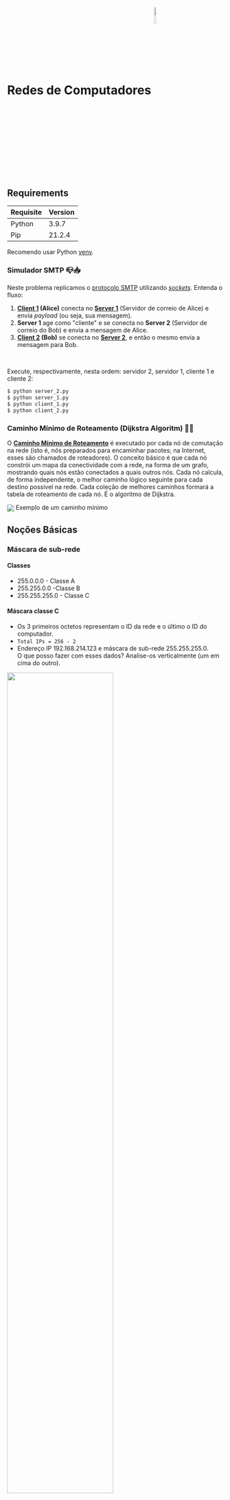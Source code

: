 <!-- TODO
```
Understanding of DNS, TCP, Firewalls, Proxy Servers, Load Balancing, VPN and VPC and working knowledge of Linux.
```

### Network programming

- Let's Code a TCP/IP Stack

  - [Part 1: Ethernet & ARP](http://www.saminiir.com/lets-code-tcp-ip-stack-1-ethernet-arp/)
  - [Part 2: IPv4 & ICMPv4](http://www.saminiir.com/lets-code-tcp-ip-stack-2-ipv4-icmpv4/)
  - [Part 3: TCP Basics & Handshake](http://www.saminiir.com/lets-code-tcp-ip-stack-3-tcp-handshake/)
  - [Part 4: TCP Data Flow & Socket API](http://www.saminiir.com/lets-code-tcp-ip-stack-4-tcp-data-flow-socket-api/)
  - [Part 5: TCP Retransmission](http://www.saminiir.com/lets-code-tcp-ip-stack-5-tcp-retransmission/)
 -->



# Redes de Computadores <img src="images/icon.png" width="10%" height="10%" align="center" valign="center"/> 

## Requirements
| Requisite      | Version  |
|----------------|----------|
| Python         | 3.9.7    |
| Pip            | 21.2.4   |

Recomendo usar Python [venv](https://github.com/brunocampos01/becoming-a-expert-python#virtual-environment).

### Simulador SMTP :mailbox_closed::inbox_tray:
Neste problema replicamos o [protocolo SMTP](https://pt.wikipedia.org/wiki/Simple_Mail_Transfer_Protocol) utilizando [*sockets*](https://pt.wikipedia.org/wiki/Soquete_de_rede). Entenda o fluxo:<br/>
1. **[Client 1](smtp_socket/client_1.py) (Alice)** conecta no **[Server 1](smtp_socket/server_1.py)** (Servidor de correio de Alice) e envia *payload* (ou seja, sua mensagem).
2. **Server 1** age como "cliente" e se conecta no **Server 2** (Servidor de correio do Bob) e envia a mensagem de Alice.
3. **[Client 2](./smtp_socket/client_2.py) (Bob)** se conecta no **[Server 2](./smtp_socket/server_2.py)**, e então o mesmo envia a mensagem para Bob.
<br/>

Execute, respectivamente, nesta ordem: servidor 2, servidor 1, cliente 1 e cliente 2:
```bash
$ python server_2.py
$ python server_1.py
$ python client_1.py
$ python client_2.py
```

### Caminho Mínimo de Roteamento (Dijkstra Algoritm) :arrows_counterclockwise::soon:
O **[Caminho Mínimo de Roteamento](./caminho_minimo_roteamento/dijkstra.py)** é executado por cada nó de comutação na rede (isto é, nós preparados para encaminhar pacotes; na Internet, esses são chamados de roteadores). O conceito básico é que cada nó constrói um mapa da conectividade com a rede, na forma de um grafo, mostrando quais nós estão conectados a quais outros nós. Cada nó calcula, de forma independente, o melhor caminho lógico seguinte para cada destino possível na rede. Cada coleção de melhores caminhos formará a tabela de roteamento de cada nó. É o algoritmo de Dijkstra.

<img align="center" src="http://aprogrammerwrites.eu/wp-content/uploads/2015/04/Dijkstra-network.jpg"/>
<span align="center">Exemplo de um caminho mínimo</span>



## Noções Básicas

### Máscara de sub-rede


#### Classes 
- 255.0.0.0 - Classe A 
- 255.255.0.0 -Classe B
- 255.255.255.0 - Classe C 

#### Máscara classe C 
- Os 3 primeiros octetos representam o ID da rede e o último o ID do computador. 
- `Total IPs = 256 - 2`
- Endereço IP 192.168.214.123 e máscara de sub-rede 255.255.255.0.  
O que posso fazer com esses dados? Analise-os verticalmente (um em cima do outro). 
 
<img src="images/mascara.png" width="70%" height="70%" align="center" valign="center"/> 

Aqueles octetos do endereço IP que coincidirem, em posição, com os octetos 255 da máscara são os que representam a rede. Por sua vez, os octetos do endereço IP que coincidirem com os octetos 0 da máscara representam o micro (o indivíduo).

Ex) 
```
# ip
192.168.214.123 
192.168.214.30 
192.168.214.249 

# máscara
255.255.255.0 
```
Todos esses micros acima fazem parte da mesma rede. E lembre-se de que todos os micros da  mesma rede têm de ter a mesma máscara de sub-rede definida. 

---

### Cabo Twisted Pair 
- Consiste em um (ou mais) par de fios trançados entre si (cada par tem seus dois fios dispostos como uma trança), para evitar o ruído de cross-talk (linha cruzada). 
- Os cabos atualmente usados não possuem necessariamente apenas um par, há cabos usados em redes de computadores que usam até quatro pares de fios trançados. 
- Máximo de 100 m, apenas). Se maior precisa de repetidor. 
- Conectores: RJ 11 ou RJ 45. 
- UTP (Unshielded Twisted Pair – ou “Par trançado não blindado”) 
  - Mais barato 
  - Sem proteção a interferências 
  - É dividido em categorias 1 (linha telefônica), 5, 5e, 6 e 7 (gigabit ethernet) 
  
  <img src="images/utp.png" width="70%" height="70%" align="center" valign="center"/> 
  <br/>
- STP (Shielded Twisted Pair – “Par trançado blindado”) 
  - Tem proteção a interferências (papel laminado) 
  - Menos maleável 

  <img src="images/stp.jpg" width="70%" height="70%" align="center" valign="center"/>

<br/>

#### Cabos Coaxiais 
<img src="images/coaxial.jpeg" width="70%" height="70%" align="center" valign="center"/> 

- Tem melhor protecação os cabos STP. 
- O plugue é o BNC 
- Recebe o nome de coaxial pelo fato de que todos os seus elementos constituintes (núcleo interno, isolador, escudo, exterior e cobertura) estão dispostos em camadas concêntricas de condutores e isolantes que compartilham o mesmo eixo (axis) geométrico


#### Fibra ótica
<img src="images/fibra.jpeg" width="60%" height="60%" align="center" valign="center"/> 

- Pulsos luminosos (luz) em vez de sinais elétricos 
- Formado por núcleo de vidro, capa e casca (cladding) 
- Os cabos de fibra ótica contem varias fibras. 

---

## Socket
É formado por 2 informações: 
- protocolo  
- porta de comunicação 

<img src="images/socket.png" width="70%" height="70%" align="center" valign="center"/> 

<br/>

### Em Python
Python tem módulo de socket que prove uma interface que segue o padrão Berkeley sockets API.  

A comunicação básica entre cliente-servidor é assim:

<img src="images/python_socket.webp" width="70%" height="70%" align="center" valign="center"/> 

<br/>

- [Aqui](https://realpython.com/python-sockets/) tem um excelente exemplo.

---

## Topologia de Redes
Uma topologia é um **layout**, um formato que determina como os computadores vão se ligar.

<img src="images/NetworkTopologies.png" width="100%" height="100%" align="center" valign="center"/> 

<br/>

#### Categorias 
Topologia física é a verdadeira aparência ou layout da rede, enquanto que a lógica descreve o fluxo dos dados através da rede.

Topologia Lógica é a maneira como os dados são transmitidos através da rede. Atualmente, quando se fala em “essa rede é anel” ou “essa rede é barra”, na verdade, refere-se à topologia lógica, porque, em sua grande maioria, as redes atualmente são estrela. 

As topologias mais comuns são: 
1. barramento 
2. anel 
3. estrela

---

## OSI Layers

### Camada física - 1 
**O que faz**: é a camada que trata a forma “bruta” dos sinais que transmitem dados. 
<br/>

#### Features
- Tem apenas componentes físicos.
- Os equipamentos físicos usados na transmissão dos sinais brutos (elétricos, luminosos ou eletromagnéticos) e os meios de transmissão. São integrantes desta camada os cabos (UTP, fibra óptica, coaxial), os repetidores, os conectores (RJ-45, BNC), as ondas de RF, as ondas infravermelhas e os hubs. 

<img src="images/camada_1_fisica.png" width="100%" height="100%" align="center" valign="center"/> 

<br/>

## Camada de Enlace - 2
**O que faz**: é responsável por “reunir” os sinais brutos (zeros e uns) e “entendê-los” como quadros, identificando suas origens e destinos (endereços MAC) e corrigindo possíveis erros ocorridos durante a transmissão pelos meios físicos. 

<img src="images/camada_2.png" width="100%" height="100%" align="center" valign="center"/> 

#### Características
- Componentes físicos e lógicos (protocolos). 
- **A camada do endereço MAC.**
- Como os dispositivos da camada 1 são apenas “fios” (ou seja, transmitem sinais brutos, sem nenhum grau de “inteligência”), torna-se responsabilidade dos dispositivos da camada 2 detectarem (e, se possível, corrigirem) as besteiras que a camada 1 venha a cometer. 
- É responsável tambem pelo envio da confirmação de recebimento acknowledgement) de quadro.
- Os equipamentos físicos que merecem pertencer à camada 2 são a placa de rede, a ponte, o ponto de acesso e o switch. 
- **Protocolos**: CSMA/CD, CSMA/CA 
 

## Camada de Rede - 3 
**O que faz**: ...

<img src="images/camada_2.png" width="100%" height="100%" align="center" valign="center"/> 

#### Features
- **A camada do endereço IP.**
- Os equipamentos (e protocolos) que criam e mantêm um ambiente inter-redes (inter-net), como o roteador, por exemplo, são pertencentes à camada 3. 


## Camada de Transporte - 4
**O que faz**: é responsável por oferecer meios de controle da transmissão, ou seja, garante que a mensagem de origem chegue no destino.

<img src="images/camada_4.png" width="100%" height="100%" align="center" valign="center"/> 

#### Features
- Tem apenas componentes lógicos.
- **É a camada que divide a mensagem em pacotes.**. 
- **Funcionamento**: atribue números de controle (como “pacote 1 de 15”, “pacote 2 de 15”, etc.) e, quando estes chegarem ao host de destino, a mesma camada naquele host concatena os pacotes enviados em ordem correta, resultando, assim, na montagem perfeita da mensagem original. 
- É a camada de transporte que também detecta e corrige possíveis erros em pacotes.
- **Protocolos**: TCP e UDP. 


## Camada de Rede - 7
**O que faz**: é responsável por organizar os protocolos de aplicação.

#### Features
os protocolos e serviços (tarefas) a que os usuários têm acesso são componentes da camada de aplicação.

## Resumo 
- **Física (1)**: define as características para ativar, manter e desativar conexões físicas para a transmissão de bits.  
- **Enlace de Dados (2)**: detecta e corrige erros na camada de meios físicos, fornece à camada de rede a capacidade de pedir estabelecimento de circuitos de dados na camada física (isto é, a capacidade de controlar o chaveamento de circuitos).  
- **Rede (3)**: agrupa protocolos de operação da rede, tais como algoritmos de roteamento e de controle de congestionamento. Cabe a ela levar os pacotes da origem ao destino, optando pelo caminho apropriado. A camada de rede deve conhecer a topologia da sub-rede, proporcionado uma rota que evite congestionamentos, podendo inclusive exigir muitos saltos em nós intermediários. Quando a origem e o destino estão em redes diferentes, cabe a camada de redes resolver os problemas de compatibilidade como: diferenças de endereçamento, tamanho do pacote e protocolos diferentes. 
- **Transporte (4)**: controla o transporte de dados.
- **Sessão (5)**: organiza e sincroniza o diálogo.
- **Apresentação (6)**: codificar e decodificar.
- **Aplicação (7)**: Telnet, SSH, FTP, SMTP, SNMP e HTTP. 

---

## Protocolos

## Protocolos da Camada de: Rede
Protocolos mais importantes: 
- IP 
- ICMP - detecta erros 
- ARP 


#### Protocolo IP 
Tem 2 funções: 
- Endereçar os endereços os hosts de origem 
- Rotear as mensagens até o destino. 

<img src="images/ip.png" width="100%" height="100%" align="center" valign="center"/> 

O IP manipula pacotes (datagramas). Cada pacote IP contém, em seu cabeçalho: 
- Endereço IP de Destino  
- Endereço IP de Origem 
- TTL (Time-to-Live – Tempo de Vida): é um número de segundos (ou saltos – hops) que o pacote deve “viver” para atravessar a Internet. 
- Protocolo - identifica o conteúdo do envelope. 
- Checksum do Cabeçalho - um resumo "hash" para detecção de erros 
- Comprimento (Length): esse campo identifica o tamanho que o pacote tem, em by tes. Um pacote IP pode ter 576 by tes (no mínimo) e 65.536 by tes (64 Kilobytes) no máximo. 

OBS: o protocolo IP é considerado não-orientado a conexão.Isso significa que o protocolo IP não se preocupa em estabelecer conexões prévias entre origem e destino para poder transmitir. Nem se preocupa se o pacote chegou ou não. Nem exige qualquer tipo de confirmação do destinatário. 


#### Protocolo ICMP  (Internet Control Messaging Protocol – Protocolo de Mensagens de Controle de Inter-Redes) 
- Faz algo que o IP não faz: a detecção de erros nos pacotes. 
- Funciona mais ou menos assim: quando um roteador recebe um pacote IP contendo dados, ele analisa aquele pacote, a fim de descobrir se há algum problema. Se não houver, ótimo, o pacote é encaminhado à próxima rede; mas se houver algum problema naquele pacote, o roteador em questão constrói, por meio do protocolo ICMP, uma mensagem de erro (ou mensagem de controle) e a envia em um pacote IP ao emissor daquele pacote defeituoso, pedindo que se tomem as providências necessárias (como o reenvio). 
- Mensagem ICMP é encapsulada em (colocada dentro de) um pacote IP normal. 


#### Protocolo ARP (Address Resolution Protocol – Protocolo de Resolução de Endereços)

É usado para associar um endereço IP a um endereço de hardware. 

<img src="images/arp.png" width="100%" height="100%" align="center" valign="center"/> 




## Protocolos da Camada de: Transporte
Apenas dois protocolos: 
- TCP 
- UDP 

### Protocolo TCP (Transmission Control Protocol – Protocolo de Controle de Transmissão) 
- orientado a conexão, ou seja, quer dizer que o protocolo TCP faz com que o emissor só comece a transmitir seus dados se tiver certeza de que o receptor está pronto para ouvi-los. 

#### Características
- É confiável: garante a entrega de todos os dados no destino sem defeito ou perda. 
- Garante a sequência dos segmentos: os segmentos que saem do emissor são numerados e 
reunidos na mesma ordem no micro de destino. 
- Reconhecimento: o receptor envia um segmento de confirmação (reconhecimento) para 
cada segmento de dados que receber, informando ao emissor que ele já poderá transmitir o próximo segmento da sequência. 
- Retransmissão: se um segmento se perder (por causa de problemas de transmissão nas demais camadas), o TCP do receptor solicitará ao TCP do emissor o reenvio do segmento faltoso. 
- Detecção de duplicidade: o TCP reconhece se um segmento chegou em duplicidade no receptor e automaticamente descarta o segmento duplicado. 
- Controle de fluxo: o emissor não vai enviar mais segmentos do que a quantidade que o receptor for capaz de processar (mesmo porque o emissor só transmitirá quando o receptor informar que ele pode fazê-lo). 
- Controle de congestionamento: o TCP ajusta-se automaticamente às quedas de desempenho da rede provocadas por congestionamento (nos roteadores e servidores, por exemplo). 
- Estabelece sessões: o TCP trabalha por meio do estabelecimento de sessões de comunicação, em que várias transmissões são feitas em bloco e consideradas parte de uma sessão só. 
- Troca informações de estado (status): os dois hosts ligados em TCP trocam entre si constantemente informações de apresentam o status da conexão entre eles. 
- Baixa velocidade: devido à grande quantidade de informações, recursos e itens que garantem a integridade das transmissões via TCP, é fácil deduzir que o protocolo TCP não é tão rápido quanto seu “irmão inconsequente”. 
- Three handshake

<img src="images/handshake.png" width="100%" height="100%" align="center" valign="center"/>

<br/>

### Protocolo UDP (User Datagram Protocol – Protocolo de Datagrama de Usuário) 
- Fornece uma entrega rápida (streming de videos e musicas) 
- Não confiável. Ele não fornece o controle de fluxo necessário, nem tampouco exige uma confirmação do receptor, o que pode fazer com que a perda de um pacote. 

| UDP                                                                                                          | TCP                                                                                                    |
|--------------------------------------------------------------------------------------------------------------|--------------------------------------------------------------------------------------------------------|
| Serviço sem conexão;  nenhuma sessão é estabelecida entre os hosts.                                          | Serviço orientado por conexão;  Uma sessão é estabelecida entre os hosts.                              |
| UDP não garante nem confirma a  entrega dos dados, nem organiza em  sequência os mesmos.                     | TCP garante a entrega através do uso de confirmações e entrega sequenciada dos dados.                  |
| Os programas que usam UDP são responsáveis por oferecer a confiabilidade necessária ao transporte de dados.  | Os programas que usam TCP têm garantia de  transporte confiável de dados dada pelo próprio protocolo.  |
| UDP é rápido                                                                                                 | TCP é mais lento                                                                                       |


---

## Vlan

É uma rede local virtual, sendo um novo nível de rede. 

<img src="images/vlan_topologia.png" width="100%" height="100%" align="center" valign="center"/> 

Características: 
- É uma forma de agrupar usuários por grupo de interesse, por exemplo, por seções ou departamentos. 
- Uma VLAN só pode ser feita por intermédio de um dispositivo da camada 3 (router). OBS: switches L3 também possuem a habilidade de rotear pacotes IP. 
- Cada VLAN deve estar em um IP diferente; 
- Independência da topologia física: podem-se criar diferentes topologia virtuais, sem alterar a topologia física; 

<img src="images/switch_vlan.png" width="100%" height="100%" align="center" valign="center"/> 

<br/>

### Tipos de VLANs 
- **VLAN estática** é mais segura e mais fácil de gerenciar. 
- **VLAN dinâmica** determina automaticamente uma VLAN para um dispositivo.
  - similar ao DHCP com os IPs 
  - como acontece ? 
    - o SW que gerencia a VLAN dinâmica procura o endereço MAC e então configura a porta do switch (mapeamento MAC x VLAN). Se o usuário muda de local é refeito o mapeamento e associado a mesma VLAN. 


### Protocolos das VLANs 
- VTP 
- ISL (somente switches da Cisco) 
- IEEE 802.1q 

#### Protocolo VTP (virtual trunck protocol) 
- É um protocolo para gerenciar as redes VLANs podendo: Adicionar, deletar ou renomear VLANs sendo isso propagado para todos os switches do domínio. 
- Permite o plug-and-play de VLANs. 
- Por default todos os switches cisco operam como servidores VTP; 

**NOTA**: As 3 funções básicas de um switch na camada 2 são: 
- Aprender os endereços 
- Rotear pacotes 
- Impedir loops 

<br/>

---

# Camadas OSI-ISO  

 

---

## Etherchannel

O que é?

<img src="images/etherchannel.png" width="100%" height="100%" align="center" valign="center"/> 

é a agregação de diversas interfaces Ethernet (portas físicas) para a utilização de uma única porta lógica com o intuito de prover redundância e aumento de banda é uma atividade muito comum em redes de médio e grande porte.

#### Características 
- 2 ou + portas físicas conectadas se comportando como somente 1 
- Redundância (segurança) 
- Aumento de banda (throughput) 

**Nota**: use velocidades de portas idênticas como: interfaces 1Gb com interfaces 1G e interfaces 10Gb com interfaces 10Gb e assim por diante…

---











## Quality of Service

É uma forma de gerenciar o tráfego de comunicação.<br/>
Significa identificar e tratar de forma diferenciada tipos de informação que trafegam em uma rede.

<img src="images/sensibilidade-delay.png">

Uma “estrada” para cada tipo de tráfego.

<img src="images/estrada.png">

Redes diferentes para Voz, Dados e Vídeo.
Mas na prática as redes convergem:

<img src="images/convergem.png">

QoS para Voz

<img src="images/voz.png>


QoS para Video-ConferenciaPágina 79 de Papirus

<img src="images/video.png">

QoS para Dados
<img src="images/dados.png">



Funções do QoS

<img src="images/funcoes-qos.png">

1. Classifica os pacotes
2. Marca eles
3. Condiciona para a via correta
4. Transmite

---
---

# Métricas de redes

<img src="images/metricas-rede.png">

Delay -
Latência = Tempo chegada -tempo partida
LAG (latency at game)


Métricas para desempenho de redes
latência (atraso)
jitter (variação da latência no tempo)

A latência mostra o desempenho real da rede naquele exato momento, enquanto que o jitter mostra seu comportamento ao longo do tempo, ou seja, define o grau de estabilidade da rede

<img src="images/latencia.png">

Valores aceitáveis de latência:


<img src="images/latencia-valores.png">




---
---

# Ping

- Protocolo ICMP(internet control message protocol)
- É um protocolo que fornece um relatório de erros à sua fonte de origem.
- As mensagens ICMP geralmente são enviadas automaticamente em uma das seguintes situações:
    - Um pacote IP não consegue chegar ao seu destino (i.e. Tempo de vida do pacote expirado)
    - O Gatewaynão consegue retransmitir os pacotes na frequência adequada (i.e. Gateway congestionado)
    - O Roteador indica uma rota melhor para a máquina a enviar pacotes.

- Ferramentas comumente usadas em Windows baseadas nesse protocolo são: Pinge Traceroute.


## Frames ICMP

- Echo Request / Reply
- Mensagens para funções de teste e controle da rede, caso a máquina esteja ligada ira responder com um reply e se estiver inalcançável request
- Usadas pelo comando PING


---
---
# Gateway

O nome geral para uma máquina que faz uma conexão entre duas ou maisredes e oferece a conversão necessária, tanto em termos dehardware quanto de software, é um gateway

---
---

# DHCP


## Lease
- É o tempo de concessão de um IP para uma máquina.
- Como se fosse a carteirinha da Unimed.
- Quem fornece é o servidor DHCP.

<img src="images/lease.png">


---

##### Referências

- [1] https://realpython.com/
- [2] wikipedia

---

<p  align="left">
<br/>
<a href="mailto:brunocampos01@gmail.com" target="_blank"><img src="https://github.com/brunocampos01/devops/blob/master/images/email.png" alt="Gmail" width="30">
</a>
<a href="https://stackoverflow.com/users/8329698/bruno-campos" target="_blank"><img src="https://github.com/brunocampos01/devops/blob/master/images/stackoverflow.png" alt="GitHub" width="30">
</a>
<a href="https://www.linkedin.com/in/brunocampos01" target="_blank"><img src="https://github.com/brunocampos01/devops/blob/master/images/linkedin.png" alt="LinkedIn" width="30"></a>
<a href="https://github.com/brunocampos01" target="_blank"><img src="https://github.com/brunocampos01/devops/blob/master/images/github.png" alt="GitHub" width="30"></a>
<a href="https://medium.com/@brunocampos01" target="_blank"><img src="https://github.com/brunocampos01/devops/blob/master/images/medium.png" alt="GitHub" width="30">
</a>
<a rel="license" href="http://creativecommons.org/licenses/by-sa/4.0/"><img alt="Creative Commons License" style="border-width:0" src="https://i.creativecommons.org/l/by-sa/4.0/88x31.png",  align="right" /></a><br/>
</p>
